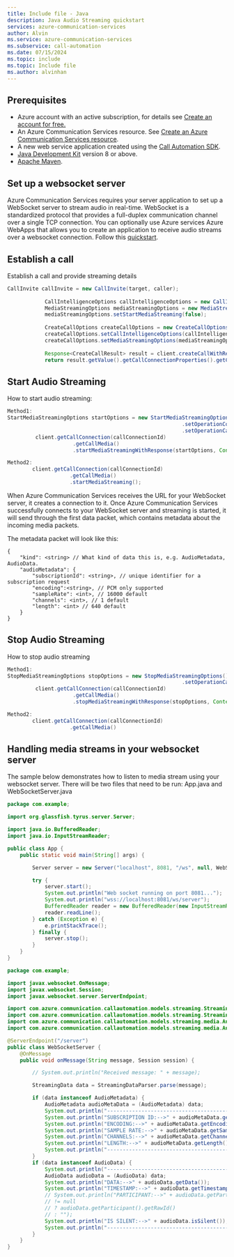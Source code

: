 ```yaml
---
title: Include file - Java
description: Java Audio Streaming quickstart
services: azure-communication-services
author: Alvin
ms.service: azure-communication-services
ms.subservice: call-automation
ms.date: 07/15/2024
ms.topic: include
ms.topic: Include file
ms.author: alvinhan
---
```


## Prerequisites

- Azure account with an active subscription, for details see [Create an account for free.](https://azure.microsoft.com/free/)
- An Azure Communication Services resource. See [Create an Azure Communication Services resource](../../../quickstarts/create-communication-resource.md?tabs=windows&pivots=platform-azp).
- A new web service application created using the [Call Automation SDK](../../../quickstarts/call-automation/callflows-for-customer-interactions.md).
- [Java Development Kit](/java/azure/jdk/?preserve-view=true&view=azure-java-stable) version 8 or above.
- [Apache Maven](https://maven.apache.org/download.cgi).

## Set up a websocket server
Azure Communication Services requires your server application to set up a WebSocket server to stream audio in real-time. WebSocket is a standardized protocol that provides a full-duplex communication channel over a single TCP connection. 
You can optionally use Azure services Azure WebApps that allows you to create an application to receive audio streams over a websocket connection. Follow this [quickstart](https://azure.microsoft.com/blog/introduction-to-websockets-on-windows-azure-web-sites/).

## Establish a call
Establish a call and provide streaming details

``` Java
CallInvite callInvite = new CallInvite(target, caller);  
              
            CallIntelligenceOptions callIntelligenceOptions = new CallIntelligenceOptions().setCognitiveServicesEndpoint(appConfig.getCognitiveServiceEndpoint());  
            MediaStreamingOptions mediaStreamingOptions = new MediaStreamingOptions(appConfig.getWebSocketUrl(), MediaStreamingTransport.WEBSOCKET, MediaStreamingContentType.AUDIO, MediaStreamingAudioChannel.UNMIXED);  
            mediaStreamingOptions.setStartMediaStreaming(false);  
          
            CreateCallOptions createCallOptions = new CreateCallOptions(callInvite, appConfig.getCallBackUri());  
            createCallOptions.setCallIntelligenceOptions(callIntelligenceOptions);  
            createCallOptions.setMediaStreamingOptions(mediaStreamingOptions);  
  
            Response<CreateCallResult> result = client.createCallWithResponse(createCallOptions, Context.NONE);  
            return result.getValue().getCallConnectionProperties().getCallConnectionId();  
```

## Start Audio Streaming

How to start audio streaming:
``` Java
Method1:  
StartMediaStreamingOptions startOptions = new StartMediaStreamingOptions()  
                                                        .setOperationContext("startMediaStreamingContext")  
                                                        .setOperationCallbackUrl(appConfig.getBasecallbackuri());  
         client.getCallConnection(callConnectionId)  
                     .getCallMedia()  
                     .startMediaStreamingWithResponse(startOptions, Context.NONE);      

Method2:  
        client.getCallConnection(callConnectionId)  
                    .getCallMedia()  
                    .startMediaStreaming();  
```
When Azure Communication Services receives the URL for your WebSocket server, it creates a connection to it. Once Azure Communication Services successfully connects to your WebSocket server and streaming is started, it will send through the first data packet, which contains metadata about the incoming media packets.

The metadata packet will look like this:
``` Code
{ 
    "kind": <string> // What kind of data this is, e.g. AudioMetadata, AudioData. 
    "audioMetadata": { 
        "subscriptionId": <string>, // unique identifier for a subscription request 
        "encoding":<string>, // PCM only supported 
        "sampleRate": <int>, // 16000 default 
        "channels": <int>, // 1 default 
        "length": <int> // 640 default 
    } 
} 
```


## Stop Audio Streaming
How to stop audio streaming
``` Java
Method1:  
StopMediaStreamingOptions stopOptions = new StopMediaStreamingOptions()  
                                                        .setOperationCallbackUrl(appConfig.getBasecallbackuri());  
         client.getCallConnection(callConnectionId)  
                     .getCallMedia()  
                     .stopMediaStreamingWithResponse(stopOptions, Context.NONE);

Method2:  
        client.getCallConnection(callConnectionId)  
                    .getCallMedia()  
```

## Handling media streams in your websocket server
The sample below demonstrates how to listen to media stream using your websocket server.  There will be two files that need to be run: App.java and WebSocketServer.java

``` App.java
package com.example;

import org.glassfish.tyrus.server.Server;

import java.io.BufferedReader;
import java.io.InputStreamReader;

public class App {
    public static void main(String[] args) {

        Server server = new Server("localhost", 8081, "/ws", null, WebSocketServer.class);

        try {
            server.start();
            System.out.println("Web socket running on port 8081...");
            System.out.println("wss://localhost:8081/ws/server");
            BufferedReader reader = new BufferedReader(new InputStreamReader(System.in));
            reader.readLine();
        } catch (Exception e) {
            e.printStackTrace();
        } finally {
            server.stop();
        }
    }
}
```
``` WebSocketServer.java
package com.example;

import javax.websocket.OnMessage;
import javax.websocket.Session;
import javax.websocket.server.ServerEndpoint;

import com.azure.communication.callautomation.models.streaming.StreamingData;
import com.azure.communication.callautomation.models.streaming.StreamingDataParser;
import com.azure.communication.callautomation.models.streaming.media.AudioData;
import com.azure.communication.callautomation.models.streaming.media.AudioMetadata;

@ServerEndpoint("/server")
public class WebSocketServer {
    @OnMessage
    public void onMessage(String message, Session session) {

        // System.out.println("Received message: " + message);

        StreamingData data = StreamingDataParser.parse(message);

        if (data instanceof AudioMetadata) {
            AudioMetadata audioMetaData = (AudioMetadata) data;
            System.out.println("----------------------------------------------------------------");
            System.out.println("SUBSCRIPTION ID:-->" + audioMetaData.getMediaSubscriptionId());
            System.out.println("ENCODING:-->" + audioMetaData.getEncoding());
            System.out.println("SAMPLE RATE:-->" + audioMetaData.getSampleRate());
            System.out.println("CHANNELS:-->" + audioMetaData.getChannels());
            System.out.println("LENGTH:-->" + audioMetaData.getLength());
            System.out.println("----------------------------------------------------------------");
        }
        if (data instanceof AudioData) {
            System.out.println("----------------------------------------------------------------");
            AudioData audioData = (AudioData) data;
            System.out.println("DATA:-->" + audioData.getData());
            System.out.println("TIMESTAMP:-->" + audioData.getTimestamp());
            // System.out.println("PARTICIPANT:-->" + audioData.getParticipant().getRawId()
            // != null
            // ? audioData.getParticipant().getRawId()
            // : "");
            System.out.println("IS SILENT:-->" + audioData.isSilent());
            System.out.println("----------------------------------------------------------------");
        }
    }
}
```
